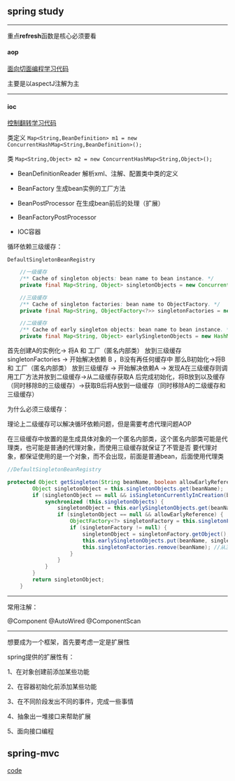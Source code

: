 ## spring study

-------

重点**refresh**函数是核心必须要看

#### aop

[面向切面编程学习代码](./src/main/java/aop)

主要是以aspectJ注解为主

-------
#### ioc 
[控制翻转学习代码](./src/main/java/ioc)

类定义
`Map<String,BeanDefinition> m1 = new ConcurrentHashMap<String,BeanDefinition>();`

类
`Map<String,Object> m2 = new ConcurrentHashMap<String,Object>();`


- BeanDefinitionReader 解析xml、注解、配置类中类的定义

- BeanFactory 生成bean实例的工厂方法

- BeanPostProcessor 在生成bean前后的处理（扩展）

- BeanFactoryPostProcessor

- IOC容器

循环依赖三级缓存：

`DefaultSingletonBeanRegistry`

```java
    //一级缓存
	/** Cache of singleton objects: bean name to bean instance. */
	private final Map<String, Object> singletonObjects = new ConcurrentHashMap<>(256);

    //三级缓存
	/** Cache of singleton factories: bean name to ObjectFactory. */
	private final Map<String, ObjectFactory<?>> singletonFactories = new HashMap<>(16);

    //二级缓存
	/** Cache of early singleton objects: bean name to bean instance. */
	private final Map<String, Object> earlySingletonObjects = new HashMap<>(16);
```

首先创建A的实例化-> 将A 和 工厂（匿名内部类） 放到三级缓存 singletonFactories -> 开始解决依赖 B ，B没有再任何缓存中
那么B初始化->将B 和 工厂（匿名内部类） 放到三级缓存 -> 开始解决依赖A -> 发现A在三级缓存则调用工厂方法并放到二级缓存->从二级缓存获取A
后完成初始化，将B放到以及缓存（同时移除B的三级缓存）->获取B后将A放到一级缓存（同时移除A的二级缓存和三级缓存）

为什么必须三级缓存：

理论上二级缓存可以解决循环依赖问题，但是需要考虑代理问题AOP

在三级缓存中放置的是生成具体对象的一个匿名内部类，这个匿名内部类可能是代理类，也可能是普通的代理对象，而使用三级缓存就保证了不管是否
要代理对象，都保证使用的是一个对象，而不会出现，前面是普通bean，后面使用代理类

```java
//DefaultSingletonBeanRegistry

protected Object getSingleton(String beanName, boolean allowEarlyReference) {
		Object singletonObject = this.singletonObjects.get(beanName);
		if (singletonObject == null && isSingletonCurrentlyInCreation(beanName)) {
			synchronized (this.singletonObjects) {
				singletonObject = this.earlySingletonObjects.get(beanName);
				if (singletonObject == null && allowEarlyReference) {
					ObjectFactory<?> singletonFactory = this.singletonFactories.get(beanName);
					if (singletonFactory != null) {
						singletonObject = singletonFactory.getObject(); //三级缓存匿名内部类 ObjectFactory
						this.earlySingletonObjects.put(beanName, singletonObject); //放到二级缓存
						this.singletonFactories.remove(beanName); //从三级缓存中删除
					}
				}
			}
		}
		return singletonObject;
	}
```

---------------------------
常用注解：

@Component @AutoWired @ComponentScan

-----------
想要成为一个框架，首先要考虑一定是扩展性

spring提供的扩展性有：

1、在对象创建前添加某些功能

2、在容器初始化前添加某些功能

3、在不同阶段发出不同的事件，完成一些事情

4、抽象出一堆接口来帮助扩展

5、面向接口编程

## spring-mvc

[code](./src/main/java/com/nuc/meerkatx/spmvc)